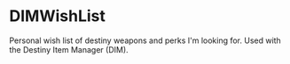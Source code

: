 # DIMWishList
Personal wish list of destiny weapons and perks I'm looking for. Used with the Destiny Item Manager (DIM).
